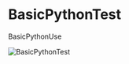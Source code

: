 # BasicPythonTest
BasicPythonUse

![BasicPythonTest](https://socialify.git.ci/Harris-H/BasicPythonTest/image?font=Inter&language=1&owner=1&pattern=Circuit%20Board&stargazers=1&theme=Light)
